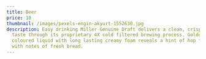 ```yaml
---
title: Beer
price: 10
thumbnail: /images/pexels-engin-akyurt-1552630.jpg
description: Easy drinking Miller Genuine Draft delivers a clean, crisp, smooth
  taste through its proprietary 4X cold filtered brewing process. Golden straw
  coloured liquid with long lasting creamy foam reveals a hint of hop fruitiness
  with notes of fresh bread.
---
```

